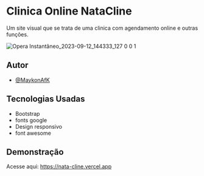 
# Clinica Online NataCline

Um site visual que se trata de uma clinica com agendamento online e outras funções.

![Opera Instantâneo_2023-09-12_144333_127 0 0 1](https://github.com/MaykonAfK/NataCline/assets/72274011/158e99ce-231d-49dd-b931-cf181212be88)



## Autor

- [@MaykonAfK](https://github.com/MaykonAfK)


## Tecnologias Usadas

- Bootstrap
- fonts google
- Design responsivo
- font awesome


## Demonstração

Acesse aqui: https://nata-cline.vercel.app

